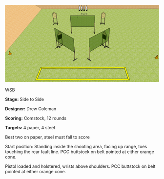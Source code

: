 ![Side to Side](Stage%20Design.png)

WSB

<b>Stage:</b> Side to Side

<b>Designer:</b> Drew Coleman

<b>Scoring:</b> Comstock, 12 rounds

<b>Targets: </b>4 paper, 4 steel

Best two on paper, steel must fall to score

Start position: Standing inside the shooting area, facing up range, toes touching the rear fault line. PCC buttstock on belt pointed at either orange cone.

Pistol loaded and holstered, wrists above shoulders. PCC buttstock on belt pointed at either orange cone.
